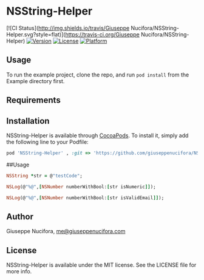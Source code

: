# NSString-Helper

[![CI Status](http://img.shields.io/travis/Giuseppe Nucifora/NSString-Helper.svg?style=flat)](https://travis-ci.org/Giuseppe Nucifora/NSString-Helper)
[![Version](https://img.shields.io/cocoapods/v/NSString-Helper.svg?style=flat)](http://cocoapods.org/pods/NSString-Helper)
[![License](https://img.shields.io/cocoapods/l/NSString-Helper.svg?style=flat)](http://cocoapods.org/pods/NSString-Helper)
[![Platform](https://img.shields.io/cocoapods/p/NSString-Helper.svg?style=flat)](http://cocoapods.org/pods/NSString-Helper)

## Usage

To run the example project, clone the repo, and run `pod install` from the Example directory first.

## Requirements

## Installation

NSString-Helper is available through [CocoaPods](http://cocoapods.org). To install
it, simply add the following line to your Podfile:

```ruby
pod 'NSString-Helper' , :git => 'https://github.com/giuseppenucifora/NSString-Helper.git'
```
##Usage

```ruby
NSString *str = @"testCode";

NSLog(@"%@",[NSNumber numberWithBool:[str isNumeric]]);

NSLog(@"%@",[NSNumber numberWithBool:[str isValidEmail]]);
```

## Author

Giuseppe Nucifora, me@giuseppenucifora.com

## License

NSString-Helper is available under the MIT license. See the LICENSE file for more info.
